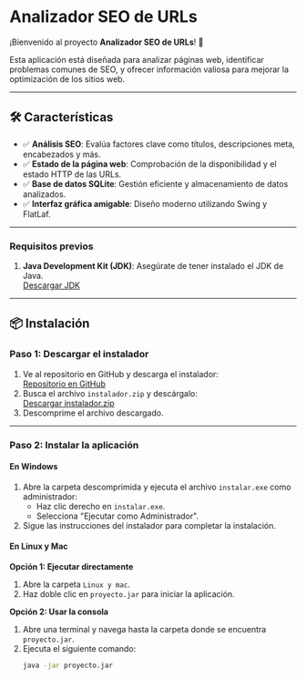# Analizador SEO de URLs

¡Bienvenido al proyecto **Analizador SEO de URLs**! 🚀

Esta aplicación está diseñada para analizar páginas web, identificar problemas comunes de SEO, y ofrecer información valiosa para mejorar la optimización de los sitios web.

---

## 🛠️ Características

- ✅ **Análisis SEO**: Evalúa factores clave como títulos, descripciones meta, encabezados y más.
- ✅ **Estado de la página web**: Comprobación de la disponibilidad y el estado HTTP de las URLs.
- ✅ **Base de datos SQLite**: Gestión eficiente y almacenamiento de datos analizados.
- ✅ **Interfaz gráfica amigable**: Diseño moderno utilizando Swing y FlatLaf.

---

### Requisitos previos

1. **Java Development Kit (JDK)**: Asegúrate de tener instalado el JDK de Java.  
   [Descargar JDK](https://www.oracle.com/java/technologies/javase-jdk11-downloads.html)  

---

## 📦 Instalación

### Paso 1: Descargar el instalador

1. Ve al repositorio en GitHub y descarga el instalador:  
   [Repositorio en GitHub](https://github.com/gonzaroman/proyecto/)  
2. Busca el archivo `instalador.zip` y descárgalo:  
   [Descargar instalador.zip](https://github.com/gonzaroman/proyecto/blob/main/proyectoGonzalo/Instalador.zip)  
3. Descomprime el archivo descargado.

---

### Paso 2: Instalar la aplicación

#### En Windows

1. Abre la carpeta descomprimida y ejecuta el archivo `instalar.exe` como administrador:  
   - Haz clic derecho en `instalar.exe`.  
   - Selecciona "Ejecutar como Administrador".  
2. Sigue las instrucciones del instalador para completar la instalación.

#### En Linux y Mac

**Opción 1: Ejecutar directamente**  
1. Abre la carpeta `Linux y mac`.  
2. Haz doble clic en `proyecto.jar` para iniciar la aplicación.  

**Opción 2: Usar la consola**  
1. Abre una terminal y navega hasta la carpeta donde se encuentra `proyecto.jar`.  
2. Ejecuta el siguiente comando:  
   ```bash
   java -jar proyecto.jar
